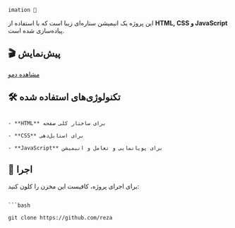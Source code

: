                                                                                                                          imation 🌟  

این پروژه یک انیمیشن ستاره‌ای زیبا است که با استفاده از **HTML, CSS و JavaScript** پیاده‌سازی شده است.  

## 🎬 پیش‌نمایش  
[مشاهده دمو](https://rezaaslami.github.io/Star_Animation/)  

## 🛠 تکنولوژی‌های استفاده شده  
                                                                                                                                                                                                                    - **HTML** برای ساختار کلی صفحه  
                                                                                                                                                                                                                           - **CSS** برای استایل‌دهی   
                                                                                                                                                                                                        - **JavaScript** برای پویانمایی و تعامل و انیمیشن

## 🚀 اجرا  
برای اجرای پروژه، کافیست این مخزن را کلون کنید:  

                                                                                                                          ```bash
                                                                                                            git clone https://github.com/reza

